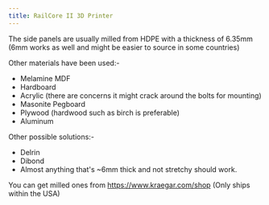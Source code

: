 ```yaml
---
title: RailCore II 3D Printer
---
```


The side panels are usually milled from HDPE with a thickness of 6.35mm (6mm works as well and might be easier to source in some countries)

Other materials have been used:-

* Melamine MDF
* Hardboard
* Acrylic (there are concerns it might crack around the bolts for mounting)
* Masonite Pegboard
* Plywood (hardwood such as birch is preferable)
* Aluminum

Other possible solutions:-

* Delrin
* Dibond
* Almost anything that's ~6mm thick and not stretchy should work.

You can get milled ones from https://www.kraegar.com/shop (Only ships within the USA)
